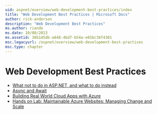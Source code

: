 ```yaml
---
uid: aspnet/overview/web-development-best-practices/index
title: "Web Development Best Practices | Microsoft Docs"
author: rick-anderson
description: "Web Development Best Practices"
ms.author: riande
ms.date: 10/08/2013
ms.assetid: 38b145db-a848-4bd7-b54a-e01bc36f4301
msc.legacyurl: /aspnet/overview/web-development-best-practices
msc.type: chapter
---
```

# Web Development Best Practices


- [What not to do in ASP.NET, and what to do instead](what-not-to-do-in-aspnet-and-what-to-do-instead.md)
- [Async and Await](async-and-await.md)
- [Building Real World Cloud Apps with Azure](../developing-apps-with-windows-azure/building-real-world-cloud-apps-with-windows-azure/index.md)
- [Hands on Lab: Maintainable Azure Websites: Managing Change and Scale](../developing-apps-with-windows-azure/maintainable-azure-websites-managing-change-and-scale.md)
